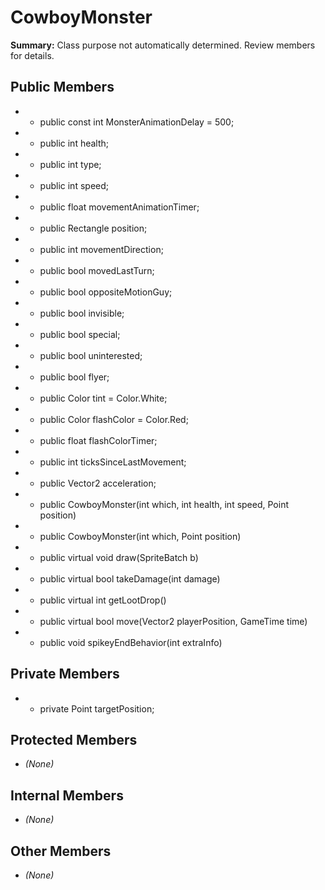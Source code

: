 # CowboyMonster

**Summary:** Class purpose not automatically determined. Review members for details.

## Public Members
- - public const int MonsterAnimationDelay = 500;
- - public int health;
- - public int type;
- - public int speed;
- - public float movementAnimationTimer;
- - public Rectangle position;
- - public int movementDirection;
- - public bool movedLastTurn;
- - public bool oppositeMotionGuy;
- - public bool invisible;
- - public bool special;
- - public bool uninterested;
- - public bool flyer;
- - public Color tint = Color.White;
- - public Color flashColor = Color.Red;
- - public float flashColorTimer;
- - public int ticksSinceLastMovement;
- - public Vector2 acceleration;
- - public CowboyMonster(int which, int health, int speed, Point position)
- - public CowboyMonster(int which, Point position)
- - public virtual void draw(SpriteBatch b)
- - public virtual bool takeDamage(int damage)
- - public virtual int getLootDrop()
- - public virtual bool move(Vector2 playerPosition, GameTime time)
- - public void spikeyEndBehavior(int extraInfo)

## Private Members
- - private Point targetPosition;

## Protected Members
- *(None)*

## Internal Members
- *(None)*

## Other Members
- *(None)*
